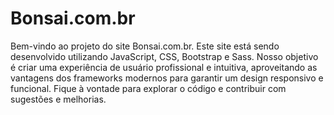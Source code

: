 <h1>Bonsai.com.br</h1> <p> Bem-vindo ao projeto do site Bonsai.com.br. Este site está sendo desenvolvido utilizando JavaScript, CSS, Bootstrap e Sass. Nosso objetivo é criar uma experiência de usuário profissional e intuitiva, aproveitando as vantagens dos frameworks modernos para garantir um design responsivo e funcional. Fique à vontade para explorar o código e contribuir com sugestões e melhorias. </p>
